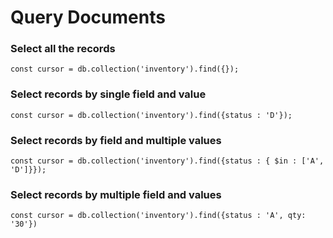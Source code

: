 # Query Documents

### Select all the records

```
const cursor = db.collection('inventory').find({});
```

### Select records by single field and value

```
const cursor = db.collection('inventory').find({status : 'D'});
```

### Select records by field and multiple values

```
const cursor = db.collection('inventory').find({status : { $in : ['A', 'D']}});
```

### Select records by multiple field and  values

```
const cursor = db.collection('inventory').find({status : 'A', qty: '30'})
```
